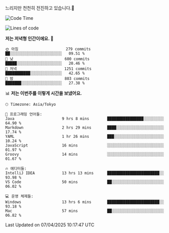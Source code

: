 느리지만 천천히 전진하고 있습니다.🐢

<!--START_SECTION:waka-->
![Code Time](http://img.shields.io/badge/Code%20Time-1%2C562%20hrs-blue)

![Lines of code](https://img.shields.io/badge/%EC%A0%80%EB%8A%94%20%EC%97%AC%ED%83%9C%EA%B9%8C%EC%A7%80%20-917.5%20thousand%20%EC%A4%84%EC%9D%98%20%EC%BD%94%EB%93%9C%EB%A5%BC%20%EC%9E%91%EC%84%B1%ED%96%88%EC%96%B4%EC%9A%94.-blue)

**저는 저녁형 인간이에요. 🦉** 

```text
🌞 아침                     279 commits         ██░░░░░░░░░░░░░░░░░░░░░░░   09.51 % 
🌆 낮　                     600 commits         █████░░░░░░░░░░░░░░░░░░░░   20.46 % 
🌃 저녁                     1251 commits        ███████████░░░░░░░░░░░░░░   42.65 % 
🌙 밤　                     803 commits         ███████░░░░░░░░░░░░░░░░░░   27.38 % 
```


📊 **저는 이번주를 이렇게 시간을 보냈어요.** 

```text
🕑︎ Timezone: Asia/Tokyo

💬 프로그래밍 언어들: 
Java                     9 hrs 8 mins        ████████████████░░░░░░░░░   64.90 % 
Markdown                 2 hrs 29 mins       ████░░░░░░░░░░░░░░░░░░░░░   17.74 % 
YAML                     1 hr 26 mins        ███░░░░░░░░░░░░░░░░░░░░░░   10.24 % 
JavaScript               16 mins             ░░░░░░░░░░░░░░░░░░░░░░░░░   01.97 % 
Groovy                   14 mins             ░░░░░░░░░░░░░░░░░░░░░░░░░   01.67 % 

🔥 에디터들: 
IntelliJ IDEA            13 hrs 13 mins      ███████████████████████░░   93.98 % 
VS Code                  50 mins             ██░░░░░░░░░░░░░░░░░░░░░░░   06.02 % 

💻 운영 체제들: 
Windows                  13 hrs 6 mins       ███████████████████████░░   93.18 % 
Mac                      57 mins             ██░░░░░░░░░░░░░░░░░░░░░░░   06.82 % 
```


 Last Updated on 07/04/2025 10:17:47 UTC
<!--END_SECTION:waka-->
